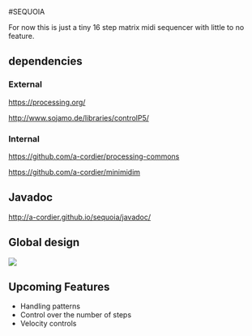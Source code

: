 #SEQUOIA

For now this is just a tiny 16 step matrix midi sequencer with
little to no feature. 

## dependencies

### External

https://processing.org/

http://www.sojamo.de/libraries/controlP5/


### Internal

https://github.com/a-cordier/processing-commons

https://github.com/a-cordier/minimidim


## Javadoc

http://a-cordier.github.io/sequoia/javadoc/

## Global design

![](http://a-cordier.github.io/sequoia/diagrams/sequoia-mvc.png)

## Upcoming Features
 
 - Handling patterns
 - Control over the number of steps
 - Velocity controls

 